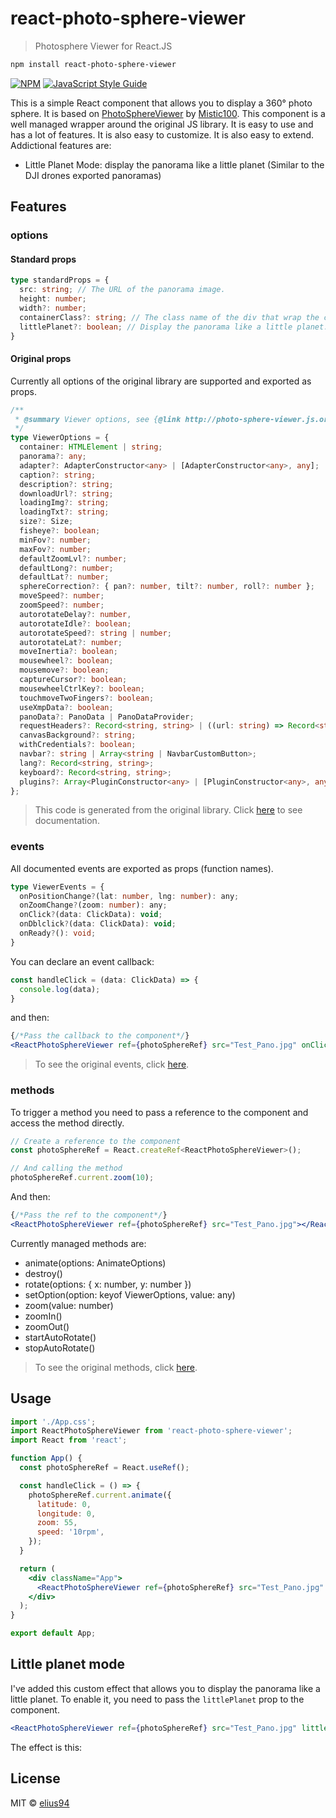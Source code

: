 # react-photo-sphere-viewer
> Photosphere Viewer for React.JS

```bash
npm install react-photo-sphere-viewer
```

[![NPM](https://img.shields.io/npm/v/react-photo-sphere-viewer.svg)](https://www.npmjs.com/package/react-photo-sphere-viewer) [![JavaScript Style Guide](https://img.shields.io/badge/code_style-standard-brightgreen.svg)](https://standardjs.com)

[](https://user-images.githubusercontent.com/14907987/180258193-7d6179dc-64d7-4b08-9381-95e061c9ff79.mp4)

This is a simple React component that allows you to display a 360° photo sphere.
It is based on [PhotoSphereViewer](https://github.com/mistic100/Photo-Sphere-Viewer) by [Mistic100](https://github.com/mistic100).
This component is a well managed wrapper around the original JS library. It is easy to use and has a lot of features. It is also easy to customize. It is also easy to extend.
Addictional features are:
 - Little Planet Mode: display the panorama like a little planet (Similar to the DJI drones exported panoramas)

## Features
### options
#### Standard props
```ts
type standardProps = {
  src: string; // The URL of the panorama image.
  height: number;
  width?: number;
  containerClass?: string; // The class name of the div that wrap the component.
  littlePlanet?: boolean; // Display the panorama like a little planet.
}
```
#### Original props
Currently all options of the original library are supported and exported as props. 

```ts
/**
 * @summary Viewer options, see {@link http://photo-sphere-viewer.js.org/guide/config.html}
 */
type ViewerOptions = {
  container: HTMLElement | string;
  panorama?: any;
  adapter?: AdapterConstructor<any> | [AdapterConstructor<any>, any];
  caption?: string;
  description?: string;
  downloadUrl?: string;
  loadingImg?: string;
  loadingTxt?: string;
  size?: Size;
  fisheye?: boolean;
  minFov?: number;
  maxFov?: number;
  defaultZoomLvl?: number;
  defaultLong?: number;
  defaultLat?: number;
  sphereCorrection?: { pan?: number, tilt?: number, roll?: number };
  moveSpeed?: number;
  zoomSpeed?: number;
  autorotateDelay?: number,
  autorotateIdle?: boolean;
  autorotateSpeed?: string | number;
  autorotateLat?: number;
  moveInertia?: boolean;
  mousewheel?: boolean;
  mousemove?: boolean;
  captureCursor?: boolean;
  mousewheelCtrlKey?: boolean;
  touchmoveTwoFingers?: boolean;
  useXmpData?: boolean;
  panoData?: PanoData | PanoDataProvider;
  requestHeaders?: Record<string, string> | ((url: string) => Record<string, string>);
  canvasBackground?: string;
  withCredentials?: boolean;
  navbar?: string | Array<string | NavbarCustomButton>;
  lang?: Record<string, string>;
  keyboard?: Record<string, string>;
  plugins?: Array<PluginConstructor<any> | [PluginConstructor<any>, any]>;
};
```
> This code is generated from the original library. Click [here](http://photo-sphere-viewer.js.org/guide/config.html) to see documentation.

### events
All documented events are exported as props (function names).

```ts
type ViewerEvents = {
  onPositionChange?(lat: number, lng: number): any;
  onZoomChange?(zoom: number): any;
  onClick?(data: ClickData): void;
  onDblclick?(data: ClickData): void;
  onReady?(): void;
}
```

You can declare an event callback:
```js
const handleClick = (data: ClickData) => {
  console.log(data);
}
```
and then:
```jsx
{/*Pass the callback to the component*/}
<ReactPhotoSphereViewer ref={photoSphereRef} src="Test_Pano.jpg" onClick={handleClick}></ReactPhotoSphereViewer>
```

> To see the original events, click [here](http://photo-sphere-viewer.js.org/guide/events.html).

### methods
To trigger a method you need to pass a reference to the component and access the method directly.

```js
// Create a reference to the component
const photoSphereRef = React.createRef<ReactPhotoSphereViewer>();

// And calling the method
photoSphereRef.current.zoom(10);
```
And then:
```jsx
{/*Pass the ref to the component*/}
<ReactPhotoSphereViewer ref={photoSphereRef} src="Test_Pano.jpg"></ReactPhotoSphereViewer>
```
Currently managed methods are:
 - animate(options: AnimateOptions)
 - destroy()
 - rotate(options: { x: number, y: number })
 - setOption(option: keyof ViewerOptions, value: any)
 - zoom(value: number)
 - zoomIn()
 - zoomOut()
 - startAutoRotate()
 - stopAutoRotate()

> To see the original methods, click [here](http://photo-sphere-viewer.js.org/guide/methods.html).

## Usage

```jsx
import './App.css';
import ReactPhotoSphereViewer from 'react-photo-sphere-viewer';
import React from 'react';

function App() {
  const photoSphereRef = React.useRef();

  const handleClick = () => {
    photoSphereRef.current.animate({
      latitude: 0,
      longitude: 0,
      zoom: 55,
      speed: '10rpm',
    });
  }

  return (
    <div className="App">
      <ReactPhotoSphereViewer ref={photoSphereRef} src="Test_Pano.jpg" height={'100vh'} width={"100%"} onClick={handleClick}></ReactPhotoSphereViewer>
    </div>
  );
}

export default App;
```

## Little planet mode

I've added this custom effect that allows you to display the panorama like a little planet. To enable it, you need to pass the `littlePlanet` prop to the component.

```jsx
<ReactPhotoSphereViewer ref={photoSphereRef} src="Test_Pano.jpg" littlePlanet={true} height={'100vh'} width={"100%"} onClick={handleClick}></ReactPhotoSphereViewer>
```

The effect is this:

[](https://user-images.githubusercontent.com/14907987/180257570-4070d0b4-b3d8-493d-8f23-efde84074573.mp4)

## License

MIT © [elius94](https://github.com/elius94)

